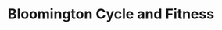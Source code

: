 ---
title: "Bloomington Cycle and Fitness"
url: /bloomington/bloomington-cycle-and-fitness/
shop: Fahrrad
---